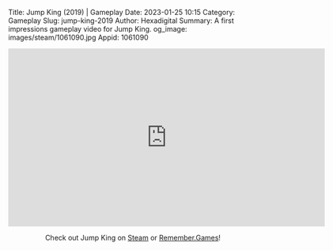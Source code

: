 Title: Jump King (2019) | Gameplay
Date: 2023-01-25 10:15
Category: Gameplay
Slug: jump-king-2019
Author: Hexadigital
Summary: A first impressions gameplay video for Jump King.
og_image: images/steam/1061090.jpg
Appid: 1061090

<center><iframe src="https://www.youtube.com/embed/MVVIHVVCXo0?feature=oembed" allow="accelerometer; autoplay; encrypted-media; gyroscope; picture-in-picture" width="640" height="360" frameborder="0"></iframe>

Check out Jump King on [Steam](https://store.steampowered.com/app/1061090/?curator_clanid=34633900) or [Remember.Games](https://remember.games/game/7260/jump-king/)!</center>

